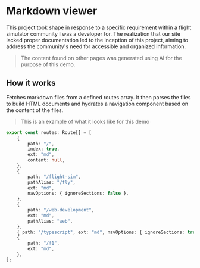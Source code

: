 # Markdown viewer

This project took shape in response to a specific requirement within a flight simulator community I was a developer for. The realization that our site lacked proper documentation led to the inception of this project, aiming to address the community's need for accessible and organized information.

> The content found on other pages was generated using AI for the purpose of this demo.

## How it works

Fetches markdown files from a defined routes array. It then parses the files to build HTML documents and hydrates a navigation component based on the content of the files.

> This is an example of what it looks like for this demo

```ts
export const routes: Route[] = [
    {
        path: "/",
        index: true,
        ext: "md",
        content: null,
    },
    {
        path: "/flight-sim",
        pathAlias: "/fly",
        ext: "md",
        navOptions: { ignoreSections: false },
    },
    {
        path: "/web-development",
        ext: "md",
        pathAlias: "web",
    },
    { path: "/typescript", ext: "md", navOptions: { ignoreSections: true } },
    {
        path: "/f1",
        ext: "md",
    },
];
```
